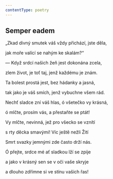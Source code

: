 ```yaml
---
contentType: poetry
---
```


<section>

## Semper eadem

„Zkad divný smutek váš vždy přichází, jste děla,

jak moře valící se nahým ke skalám?“

— Když srdcí našich žeň jest dokonána zcela,

zlem život, je toť taj, jenž každému je znám.

</section>

<section>

Ta bolest prostá jest, bez hádanky a jasná,

tak jako je váš smích, jenž vybuchne všem rád.

Nechť sladce zní váš hlas, ó všetečko vy krásná,

ó mlčte, prosím vás, a přestaňte se ptát!

</section>

<section>

Vy mlčte, nevinná, jež pro všecko se vznítí

s rty děcka smavými! Víc ještě nežli Žití

Smrt svazky jemnými zde často drží nás.

</section>

<section>

Ó přejte, srdce mé ať sladkou lží se zpije

a jako v krásný sen se v oči vaše skryje

a dlouho zdřímne si ve stínu vašich řas!

</section>
